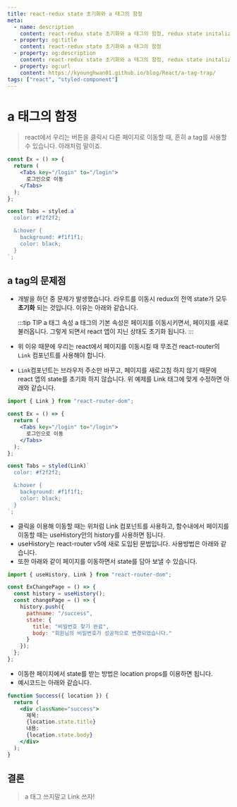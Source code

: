 ```yaml
---
title: react-redux state 초기화와 a 태그의 함정
meta:
  - name: description
    content: react-redux state 초기화와 a 태그의 함정, redux state initalize, 초기화됨, react, redux, setState
  - property: og:title
    content: react-redux state 초기화와 a 태그의 함정
  - property: og:description
    content: react-redux state 초기화와 a 태그의 함정, redux state initalize, 초기화됨, react, redux, setState
  - property: og:url
    content: https://kyounghwan01.github.io/blog/React/a-tag-trap/
tags: ["react", "styled-component"]
---
```


# a 태그의 함정

> react에서 우리는 버튼을 클릭시 다른 페이지로 이동할 때, 흔히 a tag를 사용할 수 있습니다. 아래처럼 말이죠.

```jsx
const Ex = () => {
  return (
    <Tabs key="/login" to="/login">
      로그인으로 이동
    </Tabs>
  );
};

const Tabs = styled.a`
  color: #f2f2f2;

  &:hover {
    background: #f1f1f1;
    color: black;
  }
`;
```

## a tag의 문제점

- 개발을 하던 중 문제가 발생했습니다. 라우트를 이동시 redux의 전역 state가 모두 **초기화** 되는 것입니다. 이유는 아래와 같습니다.

  :::tip TIP a 태그 속성
  a 태그의 기본 속성은 페이지를 이동시키면서, 페이지를 새로 불러옵니다.
  그렇게 되면서 react 앱이 지닌 상태도 초기화 됩니다.
  :::

- 위 이유 때문에 우리는 react에서 페이지를 이동시킬 때 무조건 react-router의 `Link` 컴포넌트를 사용해야 합니다.
- `Link`컴포넌트는 브라우저 주소만 바꾸고, 페이지를 새로고침 하지 않기 때문에 react 앱의 state를 초기화 하지 않습니다. 위 예제를 Link 태그에 맞게 수정하면 아래와 같습니다.

```jsx
import { Link } from "react-router-dom";

const Ex = () => {
  return (
    <Tabs key="/login" to="/login">
      로그인으로 이동
    </Tabs>
  );
};

const Tabs = styled(Link)`
  color: #f2f2f2;

  &:hover {
    background: #f1f1f1;
    color: black;
  }
`;
```

- 클릭을 이용해 이동할 때는 위처럼 Link 컴포넌트를 사용하고, 함수내에서 페이지를 이동할 때는 useHistory안의 history를 사용하면 됩니다.
- useHistory는 react-router v5에 새로 도입된 문법입니다. 사용방법은 아래와 같습니다.
- 또한 아래와 같이 페이지를 이동하면서 state를 담아 보낼 수 있습니다.

```jsx
import { useHistory, Link } from "react-router-dom";

const ExChangePage = () => {
  const history = useHistory();
  const changePage = () => {
    history.push({
      pathname: "/success",
      state: {
        title: "비밀번호 찾기 완료",
        body: "회원님의 비밀번호가 성공적으로 변경되었습니다."
      }
    });
  };
};
```

- 이동한 페이지에서 state를 받는 방법은 location props를 이용하면 됩니다.
- 예시코드는 아래와 같습니다.

```jsx
function Success({ location }) {
  return (
    <div className="success">
      제목:
      {location.state.title}
      내용:
      {location.state.body}
    </div>
  );
}
```

## 결론

> a 태그 쓰지말고 Link 쓰자!

<TagLinks />

<Disqus />
